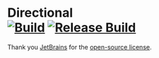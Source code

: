 # Directional <br> [![Build](https://github.com/herulume/Directional/actions/workflows/build.yaml/badge.svg)](https://github.com/herulume/Directional/actions/workflows/build.yml) [![Release Build](https://github.com/herulume/Directional/actions/workflows/ReleaseCheck.yaml/badge.svg)](https://github.com/herulume/Directional/actions/workflows/ReleaseCheck.yml)


Thank you [JetBrains](https://www.jetbrains.com/rider/) for the [open-source license](https://www.jetbrains.com/community/opensource/).
